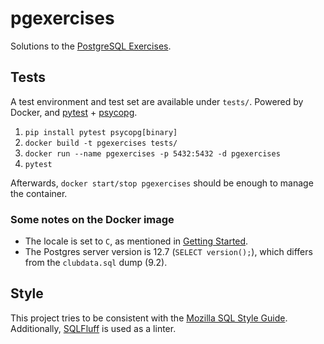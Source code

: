 # pgexercises

Solutions to the [PostgreSQL Exercises](https://pgexercises.com/).

## Tests

A test environment and test set are available under `tests/`.
Powered by Docker, and [pytest](https://pytest.org) + [psycopg](https://psycopg.org).

1. `pip install pytest psycopg[binary]`
2. `docker build -t pgexercises tests/`
3. `docker run --name pgexercises -p 5432:5432 -d pgexercises`
4. `pytest`

Afterwards, `docker start/stop pgexercises` should be enough to manage the container.

### Some notes on the Docker image

- The locale is set to `C`, as mentioned in
  [Getting Started](https://pgexercises.com/gettingstarted.html).
- The Postgres server version is 12.7 (`SELECT version();`),
  which differs from the `clubdata.sql` dump (9.2).

## Style

This project tries to be consistent with the
[Mozilla SQL Style Guide](https://docs.telemetry.mozilla.org/concepts/sql_style.html).
Additionally, [SQLFluff](https://www.sqlfluff.com/) is used as a linter.
